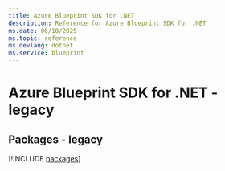 ```yaml
---
title: Azure Blueprint SDK for .NET
description: Reference for Azure Blueprint SDK for .NET
ms.date: 06/10/2025
ms.topic: reference
ms.devlang: dotnet
ms.service: blueprint
---
```

# Azure Blueprint SDK for .NET - legacy
## Packages - legacy
[!INCLUDE [packages](blueprint-index.md)]